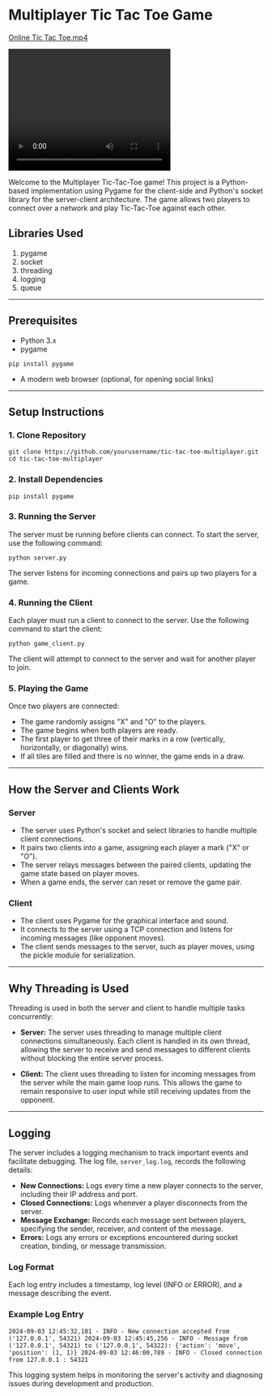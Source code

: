 # Multiplayer Tic Tac Toe Game


[Online Tic Tac Toe.mp4](data/videos/Online%20Tic%20Tac%20Toe.mp4)

<video width="320" height="240" controls>
  <source src="data/videos/Online Tic Tac Toe.mp4" type="video/mp4">
</video>

Welcome to the Multiplayer Tic-Tac-Toe game! This project is a Python-based implementation using Pygame for the client-side and Python's socket library for the server-client architecture. The game allows two players to connect over a network and play Tic-Tac-Toe against each other.

## Libraries Used
1. pygame
2. socket
3. threading
4. logging
5. queue

---
## Prerequisites

- Python 3.x
- pygame
```commandline
pip install pygame
```
- A modern web browser (optional, for opening social links)

---
## Setup Instructions
### 1. Clone Repository
```commandline
git clone https://github.com/yourusername/tic-tac-toe-multiplayer.git
cd tic-tac-toe-multiplayer
```
### 2. Install Dependencies
```commandline
pip install pygame
```
### 3. Running the Server
The server must be running before clients can connect. To start the server, use the following command:
```commandline
python server.py
```
The server listens for incoming connections and pairs up two players for a game.
### 4. Running the Client
Each player must run a client to connect to the server. Use the following command to start the client:
```commandline
python game_client.py
```
The client will attempt to connect to the server and wait for another player to join.
### 5. Playing the Game
Once two players are connected:
- The game randomly assigns "X" and "O" to the players.
- The game begins when both players are ready.
- The first player to get three of their marks in a row (vertically, horizontally, or diagonally) wins.
- If all tiles are filled and there is no winner, the game ends in a draw.

---
## How the Server and Clients Work
### Server
- The server uses Python's socket and select libraries to handle multiple client connections.
- It pairs two clients into a game, assigning each player a mark ("X" or "O").
- The server relays messages between the paired clients, updating the game state based on player moves.
- When a game ends, the server can reset or remove the game pair.

### Client
- The client uses Pygame for the graphical interface and sound.
- It connects to the server using a TCP connection and listens for incoming messages (like opponent moves).
- The client sends messages to the server, such as player moves, using the pickle module for serialization.

---
## Why Threading is Used
Threading is used in both the server and client to handle multiple tasks concurrently:
- **Server:** The server uses threading to manage multiple client connections simultaneously. Each client is handled in its own thread, allowing the server to receive and send messages to different clients without blocking the entire server process.


- **Client:** The client uses threading to listen for incoming messages from the server while the main game loop runs. This allows the game to remain responsive to user input while still receiving updates from the opponent.

---
## Logging

The server includes a logging mechanism to track important events and facilitate debugging. The log file, `server_log.log`, records the following details:

- **New Connections:** Logs every time a new player connects to the server, including their IP address and port.
- **Closed Connections:** Logs whenever a player disconnects from the server.
- **Message Exchange:** Records each message sent between players, specifying the sender, receiver, and content of the message.
- **Errors:** Logs any errors or exceptions encountered during socket creation, binding, or message transmission.

### Log Format

Each log entry includes a timestamp, log level (INFO or ERROR), and a message describing the event.

### Example Log Entry
```server_log.log
2024-09-03 12:45:32,101 - INFO - New connection accepted from ('127.0.0.1', 54321) 2024-09-03 12:45:45,256 - INFO - Message from ('127.0.0.1', 54321) to ('127.0.0.1', 54322): {'action': 'move', 'position': (1, 1)} 2024-09-03 12:46:00,789 - INFO - Closed connection from 127.0.0.1 : 54321
```

This logging system helps in monitoring the server's activity and diagnosing issues during development and production.
